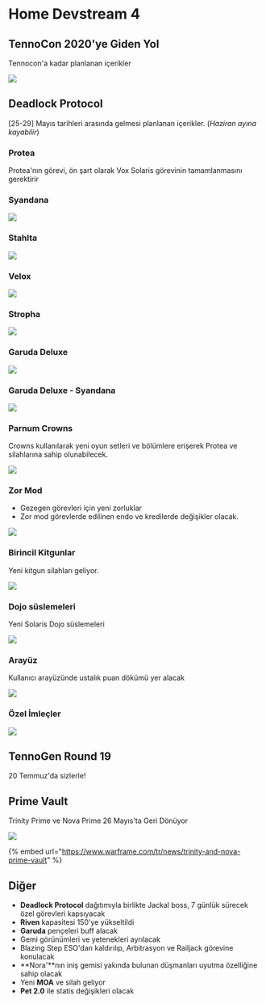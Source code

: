 # Home Devstream 4

## TennoCon 2020'ye Giden Yol

Tennocon'a kadar planlanan içerikler

![](https://imgbbb.com/images/2020/05/10/imagef887f1b4a901249b.png)

## Deadlock Protocol

\[25-29\] Mayıs tarihleri arasında gelmesi planlanan içerikler. \(_Haziran ayına kayabilir_\)

### Protea

Protea'nın görevi, ön şart olarak Vox Solaris görevinin tamamlanmasını gerektirir

### Syandana

![](https://imgbbb.com/images/2020/05/23/4hJsOHJ.png)

### Stahlta <a id="stahlta"></a>

![](https://imgbbb.com/images/2020/05/23/imagea30aaef9ba768dbb.png)

### Velox

![](https://imgbbb.com/images/2020/05/23/image0562edd2a05c9cb0.png)

### Stropha

![](https://imgbbb.com/images/2020/05/23/image71109e02744ea299.png)

### Garuda Deluxe

![](https://imgbbb.com/images/2020/05/23/image5bfb976fb56307c8.png)

### Garuda Deluxe - Syandana

![](https://imgbbb.com/images/2020/05/23/MqGNrC3.png)

### Parnum Crowns

Crowns kullanılarak yeni oyun setleri ve bölümlere erişerek Protea ve silahlarına sahip olunabilecek.

![](https://imgbbb.com/images/2020/05/23/LWKKt9L.png)

### Zor Mod

* Gezegen görevleri için yeni zorluklar
* Zor mod görevlerde edilinen endo ve kredilerde değişikler olacak.

![](https://imgbbb.com/images/2020/05/23/qE3fx8n.png)

### Birincil Kitgunlar

Yeni kitgun silahları geliyor.

![](https://imgbbb.com/images/2020/05/23/YibTcrZ.png)

### Dojo süslemeleri

Yeni Solaris Dojo süslemeleri

![](https://imgbbb.com/images/2020/05/23/VqyfewD.png)

### Arayüz

Kullanıcı arayüzünde ustalık puan dökümü yer alacak

![](https://imgbbb.com/images/2020/05/23/1z7Zp8q.png)

### Özel İmleçler

![](https://imgbbb.com/images/2020/05/23/aNLzOPt.png)

## TennoGen Round 19 <a id="tennogen-19"></a>

20 Temmuz'da sizlerle!

## Prime Vault

Trinity Prime ve Nova Prime 26 Mayıs'ta Geri Dönüyor

![](https://imgbbb.com/images/2020/05/23/image32af3180ea85b143.png)

{% embed url="https://www.warframe.com/tr/news/trinity-and-nova-prime-vault" %}

## Diğer

* **Deadlock Protocol** dağıtımıyla birlikte Jackal boss, 7 günlük sürecek özel görevleri kapsıyacak
* **Riven** kapasitesi 150'ye yükseltildi
* **Garuda** pençeleri buff alacak
* Gemi görünümleri ve yetenekleri ayrılacak
* Blazing Step ESO'dan kaldırılıp, Arbitrasyon ve Railjack görevine konulacak
* **Nora'**nın iniş gemisi yakında bulunan düşmanları uyutma özelliğine sahip olacak
* Yeni **MOA** ve silah geliyor
* **Pet 2.0** ile statis değişikleri olacak

